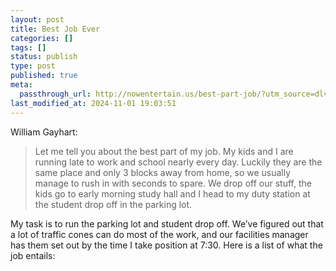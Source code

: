 ```yaml
---
layout: post
title: Best Job Ever
categories: []
tags: []
status: publish
type: post
published: true
meta:
  passthrough_url: http://nowentertain.us/best-part-job/?utm_source=dlvr.it&utm_medium=twitter
last_modified_at: 2024-11-01 19:03:51
---
```


William Gayhart:


>Let me tell you about the best part of my job. My kids and I are running late to work and school nearly every day. Luckily they are the same place and only 3 blocks away from home, so we usually manage to rush in with seconds to spare. We drop off our stuff, the kids go to early morning study hall and I head to my duty station at the student drop off in the parking lot.
  
  
My task is to run the parking lot and student drop off. We’ve figured out that a lot of traffic cones can do most of the work, and our facilities manager has them set out by the time I take position at 7:30. Here is a list of what the job entails:
